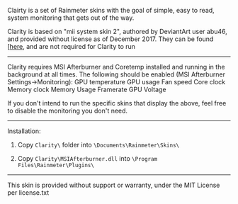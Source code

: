 Clairty is a set of Rainmeter skins with the goal of simple, easy to read, system monitoring that gets out of the way. 

Clarity is based on "mii system skin 2", authored by DeviantArt user abu46, and provided without license as of December 2017.
They can be found [[here](http://abu46.deviantart.com/art/mii-system-skin-2-206965499), and are not required for Clarity to run

----------------------------------------------

Clarity requires MSI Afterburner and Coretemp installed and running in the background at all times.
The following should be enabled (MSI Afterburner Settings->Monitoring):
GPU temperature
GPU usage
Fan speed
Core clock
Memory clock
Memory Usage
Framerate
GPU Voltage

If you don't intend to run the specific skins that display the above, feel free to disable the monitoring you don't need. 

----------------------------------------------
Installation:


1. Copy `Clarity\` folder into `\Documents\Rainmeter\Skins\`

2. Copy `Clarity\MSIAfterburner.dll` into `\Program Files\Rainmeter\Plugins\`

-----------------------------------------------

This skin is provided without support or warranty, under the MIT License per license.txt